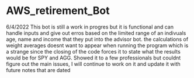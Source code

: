 # AWS_retirement_Bot

6/4/2022
This bot is still a work in progres but it is functional and can handle inputs and give out erros based on the limited range of an indivuals age, name and income that they put into the advisor bot. the calculations of weight averages doesnt want to appear when running the program which is a strange since the closing of the code forces it to state what the results would be for SPY and AGG.
Showed it to a few professionals but couldnt figure out the main issues, I will continue to work on it and update it with future notes that are dated 
